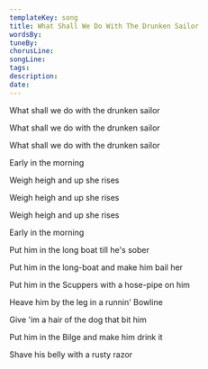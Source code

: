 ```yaml
---
templateKey: song
title: What Shall We Do With The Drunken Sailor 
wordsBy:
tuneBy:
chorusLine:
songLine:
tags:
description:
date:
---
```

What shall we do with the drunken sailor

What shall we do with the drunken sailor

What shall we do with the drunken sailor

Early in the morning

Weigh heigh and up she rises

Weigh heigh and up she rises

Weigh heigh and up she rises

Early in the morning

Put him in the long boat till he\'s sober

Put him in the long-boat and make him bail her

Put him in the Scuppers with a hose-pipe on him

Heave him by the leg in a runnin\' Bowline

Give \'im a hair of the dog that bit him

Put him in the Bilge and make him drink it

Shave his belly with a rusty razor
